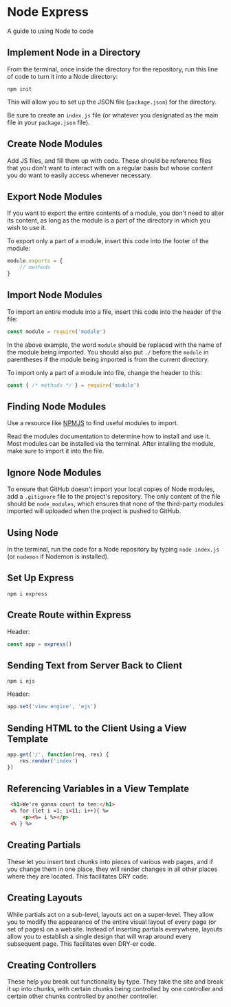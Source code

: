 # Node Express

A guide to using Node to code

## Implement Node in a Directory
From the terminal, once inside the directory for the repository, run this line of code to turn it into a Node directory:
```
npm init
```

This will allow you to set up the JSON file (`package.json`) for the directory.

Be sure to create an `index.js` file (or whatever you designated as the main file in your `package.json` file).

## Create Node Modules
Add JS files, and fill them up with code. These should be reference files that you don't want to interact with on a regular basis but whose content you do want to easily access whenever necessary.

## Export Node Modules
If you want to export the entire contents of a module, you don't need to alter its content, as long as the module is a part of the directory in which you wish to use it.

To export only a part of a module, insert this code into the footer of the module:
```javascript
module.exports = {
    // methods
}
```

## Import Node Modules
To import an entire module into a file, insert this code into the header of the file:
```javascript
const module = require('module')
```

In the above example, the word `module` should be replaced with the name of the module being imported. You should also put `./` before the `module` in parentheses if the module being imported is from the current directory.

To import only a part of a module into file, change the header to this:
```javascript
const { /* methods */ } = require('module')
```

## Finding Node Modules
Use a resource like [NPMJS](https://www.npmjs.com/browse/depended) to find useful modules to import.

Read the modules documentation to determine how to install and use it. Most modules can be installed via the terminal. After intalling the module, make sure to import it into the file.

## Ignore Node Modules
To ensure that GitHub doesn't import your local copies of Node modules, add a `.gitignore` file to the project's repository. The only content of the file should be `node_modules`, which ensures that none of the third-party modules imported will uploaded when the project is pushed to GitHub.

## Using Node
In the terminal, run the code for a Node repository by typing `node index.js` (or `nodemon` if Nodemon is installed).

## Set Up Express
```
npm i express
```

## Create Route within Express
Header:
```javascript
const app = express()
```

## Sending Text from Server Back to Client
```
npm i ejs
```

Header:
```javascript
app.set('view engine', 'ejs')
```

## Sending HTML to the Client Using a View Template
```javascript
app.get('/', function(req, res) {
    res.render('index')
})
```

## Referencing Variables in a View Template
```html
 <h1>We're gonna count to ten:</h1>
 <% for (let i =1; i<11; i++){ %>
     <p><%= i %></p>
 <% } %>
 ```

## Creating Partials
These let you insert text chunks into pieces of various web pages, and if you change them in one place, they will render changes in all other places where they are located. This facilitates DRY code.

 ## Creating Layouts
 While partials act on a sub-level, layouts act on a super-level. They allow you to modify the appearance of the entire visual layout of every page (or set of pages) on a website. Instead of inserting partials everywhere, layouts allow you to establish a single design that will wrap around every subsequent page. This facilitates even DRY-er code.

 ## Creating Controllers
 These help you break out functionality by type. They take the site and break it up into chunks, with certain chunks being controlled by one controller and certain other chunks controlled by another controller.